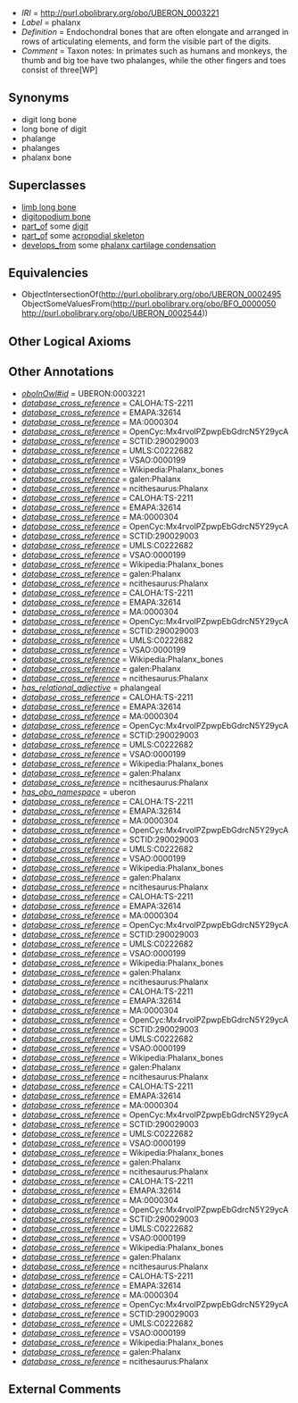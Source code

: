  * *IRI* = http://purl.obolibrary.org/obo/UBERON_0003221
 * *Label* = phalanx
 * *Definition* = Endochondral bones that are often elongate and arranged in rows of articulating elements, and form the visible part of the digits.
 * *Comment* = Taxon notes: In primates such as humans and monkeys, the thumb and big toe have two phalanges, while the other fingers and toes consist of three[WP]

## Synonyms

 * digit long bone
 * long bone of digit
 * phalange
 * phalanges
 * phalanx bone

## Superclasses

 * [limb long bone](../../UBERON/06/UBERON_0003606.md)
 * [digitopodium bone](../../UBERON/57/UBERON_0012357.md)
 * [part_of](../../BFO/50/BFO_0000050.md) some [digit](../../UBERON/44/UBERON_0002544.md)
 * [part_of](../../BFO/50/BFO_0000050.md) some [acropodial skeleton](../../UBERON/43/UBERON_0010543.md)
 * [develops_from](../../RO/02/RO_0002202.md) some [phalanx cartilage condensation](../../UBERON/01/UBERON_0010701.md)

## Equivalencies

 * ObjectIntersectionOf(<http://purl.obolibrary.org/obo/UBERON_0002495> ObjectSomeValuesFrom(<http://purl.obolibrary.org/obo/BFO_0000050> <http://purl.obolibrary.org/obo/UBERON_0002544>))

## Other Logical Axioms


## Other Annotations

 * *[oboInOwl#id](../../id/oboInOwl#id.md)* = UBERON:0003221
 * *[database_cross_reference](../../ef/oboInOwl#hasDbXref.md)* = CALOHA:TS-2211
 * *[database_cross_reference](../../ef/oboInOwl#hasDbXref.md)* = EMAPA:32614
 * *[database_cross_reference](../../ef/oboInOwl#hasDbXref.md)* = MA:0000304
 * *[database_cross_reference](../../ef/oboInOwl#hasDbXref.md)* = OpenCyc:Mx4rvolPZpwpEbGdrcN5Y29ycA
 * *[database_cross_reference](../../ef/oboInOwl#hasDbXref.md)* = SCTID:290029003
 * *[database_cross_reference](../../ef/oboInOwl#hasDbXref.md)* = UMLS:C0222682
 * *[database_cross_reference](../../ef/oboInOwl#hasDbXref.md)* = VSAO:0000199
 * *[database_cross_reference](../../ef/oboInOwl#hasDbXref.md)* = Wikipedia:Phalanx_bones
 * *[database_cross_reference](../../ef/oboInOwl#hasDbXref.md)* = galen:Phalanx
 * *[database_cross_reference](../../ef/oboInOwl#hasDbXref.md)* = ncithesaurus:Phalanx
 * *[database_cross_reference](../../ef/oboInOwl#hasDbXref.md)* = CALOHA:TS-2211
 * *[database_cross_reference](../../ef/oboInOwl#hasDbXref.md)* = EMAPA:32614
 * *[database_cross_reference](../../ef/oboInOwl#hasDbXref.md)* = MA:0000304
 * *[database_cross_reference](../../ef/oboInOwl#hasDbXref.md)* = OpenCyc:Mx4rvolPZpwpEbGdrcN5Y29ycA
 * *[database_cross_reference](../../ef/oboInOwl#hasDbXref.md)* = SCTID:290029003
 * *[database_cross_reference](../../ef/oboInOwl#hasDbXref.md)* = UMLS:C0222682
 * *[database_cross_reference](../../ef/oboInOwl#hasDbXref.md)* = VSAO:0000199
 * *[database_cross_reference](../../ef/oboInOwl#hasDbXref.md)* = Wikipedia:Phalanx_bones
 * *[database_cross_reference](../../ef/oboInOwl#hasDbXref.md)* = galen:Phalanx
 * *[database_cross_reference](../../ef/oboInOwl#hasDbXref.md)* = ncithesaurus:Phalanx
 * *[database_cross_reference](../../ef/oboInOwl#hasDbXref.md)* = CALOHA:TS-2211
 * *[database_cross_reference](../../ef/oboInOwl#hasDbXref.md)* = EMAPA:32614
 * *[database_cross_reference](../../ef/oboInOwl#hasDbXref.md)* = MA:0000304
 * *[database_cross_reference](../../ef/oboInOwl#hasDbXref.md)* = OpenCyc:Mx4rvolPZpwpEbGdrcN5Y29ycA
 * *[database_cross_reference](../../ef/oboInOwl#hasDbXref.md)* = SCTID:290029003
 * *[database_cross_reference](../../ef/oboInOwl#hasDbXref.md)* = UMLS:C0222682
 * *[database_cross_reference](../../ef/oboInOwl#hasDbXref.md)* = VSAO:0000199
 * *[database_cross_reference](../../ef/oboInOwl#hasDbXref.md)* = Wikipedia:Phalanx_bones
 * *[database_cross_reference](../../ef/oboInOwl#hasDbXref.md)* = galen:Phalanx
 * *[database_cross_reference](../../ef/oboInOwl#hasDbXref.md)* = ncithesaurus:Phalanx
 * *[has_relational_adjective](../../UBPROP/07/UBPROP_0000007.md)* = phalangeal
 * *[database_cross_reference](../../ef/oboInOwl#hasDbXref.md)* = CALOHA:TS-2211
 * *[database_cross_reference](../../ef/oboInOwl#hasDbXref.md)* = EMAPA:32614
 * *[database_cross_reference](../../ef/oboInOwl#hasDbXref.md)* = MA:0000304
 * *[database_cross_reference](../../ef/oboInOwl#hasDbXref.md)* = OpenCyc:Mx4rvolPZpwpEbGdrcN5Y29ycA
 * *[database_cross_reference](../../ef/oboInOwl#hasDbXref.md)* = SCTID:290029003
 * *[database_cross_reference](../../ef/oboInOwl#hasDbXref.md)* = UMLS:C0222682
 * *[database_cross_reference](../../ef/oboInOwl#hasDbXref.md)* = VSAO:0000199
 * *[database_cross_reference](../../ef/oboInOwl#hasDbXref.md)* = Wikipedia:Phalanx_bones
 * *[database_cross_reference](../../ef/oboInOwl#hasDbXref.md)* = galen:Phalanx
 * *[database_cross_reference](../../ef/oboInOwl#hasDbXref.md)* = ncithesaurus:Phalanx
 * *[has_obo_namespace](../../ce/oboInOwl#hasOBONamespace.md)* = uberon
 * *[database_cross_reference](../../ef/oboInOwl#hasDbXref.md)* = CALOHA:TS-2211
 * *[database_cross_reference](../../ef/oboInOwl#hasDbXref.md)* = EMAPA:32614
 * *[database_cross_reference](../../ef/oboInOwl#hasDbXref.md)* = MA:0000304
 * *[database_cross_reference](../../ef/oboInOwl#hasDbXref.md)* = OpenCyc:Mx4rvolPZpwpEbGdrcN5Y29ycA
 * *[database_cross_reference](../../ef/oboInOwl#hasDbXref.md)* = SCTID:290029003
 * *[database_cross_reference](../../ef/oboInOwl#hasDbXref.md)* = UMLS:C0222682
 * *[database_cross_reference](../../ef/oboInOwl#hasDbXref.md)* = VSAO:0000199
 * *[database_cross_reference](../../ef/oboInOwl#hasDbXref.md)* = Wikipedia:Phalanx_bones
 * *[database_cross_reference](../../ef/oboInOwl#hasDbXref.md)* = galen:Phalanx
 * *[database_cross_reference](../../ef/oboInOwl#hasDbXref.md)* = ncithesaurus:Phalanx
 * *[database_cross_reference](../../ef/oboInOwl#hasDbXref.md)* = CALOHA:TS-2211
 * *[database_cross_reference](../../ef/oboInOwl#hasDbXref.md)* = EMAPA:32614
 * *[database_cross_reference](../../ef/oboInOwl#hasDbXref.md)* = MA:0000304
 * *[database_cross_reference](../../ef/oboInOwl#hasDbXref.md)* = OpenCyc:Mx4rvolPZpwpEbGdrcN5Y29ycA
 * *[database_cross_reference](../../ef/oboInOwl#hasDbXref.md)* = SCTID:290029003
 * *[database_cross_reference](../../ef/oboInOwl#hasDbXref.md)* = UMLS:C0222682
 * *[database_cross_reference](../../ef/oboInOwl#hasDbXref.md)* = VSAO:0000199
 * *[database_cross_reference](../../ef/oboInOwl#hasDbXref.md)* = Wikipedia:Phalanx_bones
 * *[database_cross_reference](../../ef/oboInOwl#hasDbXref.md)* = galen:Phalanx
 * *[database_cross_reference](../../ef/oboInOwl#hasDbXref.md)* = ncithesaurus:Phalanx
 * *[database_cross_reference](../../ef/oboInOwl#hasDbXref.md)* = CALOHA:TS-2211
 * *[database_cross_reference](../../ef/oboInOwl#hasDbXref.md)* = EMAPA:32614
 * *[database_cross_reference](../../ef/oboInOwl#hasDbXref.md)* = MA:0000304
 * *[database_cross_reference](../../ef/oboInOwl#hasDbXref.md)* = OpenCyc:Mx4rvolPZpwpEbGdrcN5Y29ycA
 * *[database_cross_reference](../../ef/oboInOwl#hasDbXref.md)* = SCTID:290029003
 * *[database_cross_reference](../../ef/oboInOwl#hasDbXref.md)* = UMLS:C0222682
 * *[database_cross_reference](../../ef/oboInOwl#hasDbXref.md)* = VSAO:0000199
 * *[database_cross_reference](../../ef/oboInOwl#hasDbXref.md)* = Wikipedia:Phalanx_bones
 * *[database_cross_reference](../../ef/oboInOwl#hasDbXref.md)* = galen:Phalanx
 * *[database_cross_reference](../../ef/oboInOwl#hasDbXref.md)* = ncithesaurus:Phalanx
 * *[database_cross_reference](../../ef/oboInOwl#hasDbXref.md)* = CALOHA:TS-2211
 * *[database_cross_reference](../../ef/oboInOwl#hasDbXref.md)* = EMAPA:32614
 * *[database_cross_reference](../../ef/oboInOwl#hasDbXref.md)* = MA:0000304
 * *[database_cross_reference](../../ef/oboInOwl#hasDbXref.md)* = OpenCyc:Mx4rvolPZpwpEbGdrcN5Y29ycA
 * *[database_cross_reference](../../ef/oboInOwl#hasDbXref.md)* = SCTID:290029003
 * *[database_cross_reference](../../ef/oboInOwl#hasDbXref.md)* = UMLS:C0222682
 * *[database_cross_reference](../../ef/oboInOwl#hasDbXref.md)* = VSAO:0000199
 * *[database_cross_reference](../../ef/oboInOwl#hasDbXref.md)* = Wikipedia:Phalanx_bones
 * *[database_cross_reference](../../ef/oboInOwl#hasDbXref.md)* = galen:Phalanx
 * *[database_cross_reference](../../ef/oboInOwl#hasDbXref.md)* = ncithesaurus:Phalanx
 * *[database_cross_reference](../../ef/oboInOwl#hasDbXref.md)* = CALOHA:TS-2211
 * *[database_cross_reference](../../ef/oboInOwl#hasDbXref.md)* = EMAPA:32614
 * *[database_cross_reference](../../ef/oboInOwl#hasDbXref.md)* = MA:0000304
 * *[database_cross_reference](../../ef/oboInOwl#hasDbXref.md)* = OpenCyc:Mx4rvolPZpwpEbGdrcN5Y29ycA
 * *[database_cross_reference](../../ef/oboInOwl#hasDbXref.md)* = SCTID:290029003
 * *[database_cross_reference](../../ef/oboInOwl#hasDbXref.md)* = UMLS:C0222682
 * *[database_cross_reference](../../ef/oboInOwl#hasDbXref.md)* = VSAO:0000199
 * *[database_cross_reference](../../ef/oboInOwl#hasDbXref.md)* = Wikipedia:Phalanx_bones
 * *[database_cross_reference](../../ef/oboInOwl#hasDbXref.md)* = galen:Phalanx
 * *[database_cross_reference](../../ef/oboInOwl#hasDbXref.md)* = ncithesaurus:Phalanx
 * *[database_cross_reference](../../ef/oboInOwl#hasDbXref.md)* = CALOHA:TS-2211
 * *[database_cross_reference](../../ef/oboInOwl#hasDbXref.md)* = EMAPA:32614
 * *[database_cross_reference](../../ef/oboInOwl#hasDbXref.md)* = MA:0000304
 * *[database_cross_reference](../../ef/oboInOwl#hasDbXref.md)* = OpenCyc:Mx4rvolPZpwpEbGdrcN5Y29ycA
 * *[database_cross_reference](../../ef/oboInOwl#hasDbXref.md)* = SCTID:290029003
 * *[database_cross_reference](../../ef/oboInOwl#hasDbXref.md)* = UMLS:C0222682
 * *[database_cross_reference](../../ef/oboInOwl#hasDbXref.md)* = VSAO:0000199
 * *[database_cross_reference](../../ef/oboInOwl#hasDbXref.md)* = Wikipedia:Phalanx_bones
 * *[database_cross_reference](../../ef/oboInOwl#hasDbXref.md)* = galen:Phalanx
 * *[database_cross_reference](../../ef/oboInOwl#hasDbXref.md)* = ncithesaurus:Phalanx

## External Comments


